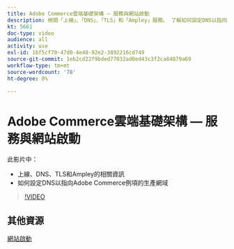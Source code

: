 ```yaml
---
title: Adobe Commerce雲端基礎架構 — 服務與網站啟動
description: 檢閱「上線」、「DNS」、「TLS」和「Ampley」服務。 了解如何設定DNS以指向Adobe Commerce例項的生產網域。
kt: 5661
doc-type: video
audience: all
activity: use
exl-id: 1bf5cf70-47d0-4e48-92e2-3892216cd749
source-git-commit: 1eb2cd22f9bded77032ad0ed43c3f2ca84879a69
workflow-type: tm+mt
source-wordcount: '78'
ht-degree: 0%

---
```


# Adobe Commerce雲端基礎架構 — 服務與網站啟動

此影片中：

- 上線、DNS、TLS和Ampley的相關資訊
- 如何設定DNS以指向Adobe Commerce例項的生產網域

>[!VIDEO](https://video.tv.adobe.com/v/35697?quality=12&learn=on)

## 其他資源

[網站啟動](https://devdocs.magento.com/cloud/live/live.html)
